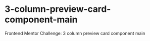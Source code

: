 # 3-column-preview-card-component-main
Frontend Mentor Challenge: 3 column preview card component main
